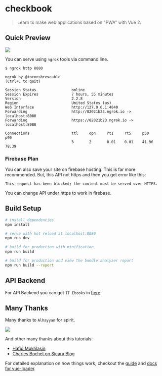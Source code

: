 # checkbook

> Learn to make web applications based on "PWA" with Vue 2.

## Quick Preview

![](https://github.com/yanwarsolah/checkbook-pwa-vue2/blob/master/quickpreview.PNG)

You can serve using `ngrok` tools via command line.

```
$ ngrok http 8080

ngrok by @inconshreveable                                                                               (Ctrl+C to quit)

Session Status                online
Session Expires               7 hours, 55 minutes
Version                       2.2.8
Region                        United States (us)
Web Interface                 http://127.0.0.1:4040
Forwarding                    http://82021b23.ngrok.io -> localhost:8080
Forwarding                    https://82021b23.ngrok.io -> localhost:8080

Connections                   ttl     opn     rt1     rt5     p50     p90
                              3       2       0.01    0.01    41.96   78.39                               
```

### Firebase Plan
You can also save your site on firebase hosting. This is far more recommended. But, this API not https and then you get error like this:

```
This request has been blocked; the content must be served over HTTPS.
```

You can change API under https to work in firebase.

## Build Setup

``` bash
# install dependencies
npm install

# serve with hot reload at localhost:8080
npm run dev

# build for production with minification
npm run build

# build for production and view the bundle analyzer report
npm run build --report
```

## API Backend
For API Backend you can get `IT Ebooks` in [here](http://it-ebooks-api.info/).

## Many Thanks
Many thanks to `Alhayyan` for spirit.

![](https://github.com/yanwarsolah/checkbook-pwa-vue2/blob/master/alhayyan.PNG)

And other many thanks about this tutorials:

 - [Hafid Mukhlasin](https://medium.com/@hafidmukhlasin/membangun-aplikasi-rss-reader-pwa-menggunakan-vuejs-42d1f3a3fdc0)
 - [Charles Bochet on Sicara Blog](https://blog.sicara.com/a-progressive-web-application-with-vue-js-webpack-material-design-part-1-c243e2e6e402)


For detailed explanation on how things work, checkout the [guide](http://vuejs-templates.github.io/webpack/) and [docs for vue-loader](http://vuejs.github.io/vue-loader).
